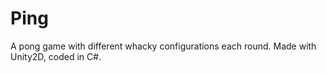 # Ping
A pong game with different whacky configurations each round. 
Made with Unity2D, coded in C#.
